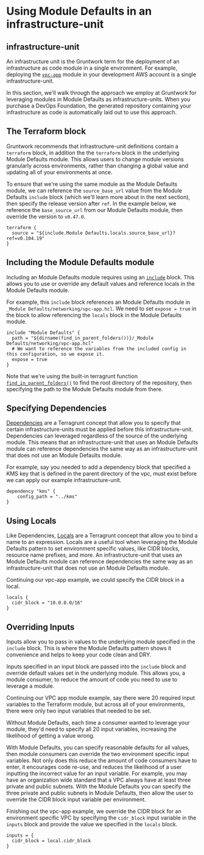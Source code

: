 # Using Module Defaults in an infrastructure-unit

## infrastructure-unit

An infrastructure unit is the Gruntwork term for the deployment of an infrastructure as code module in a single environment. For example, deploying the [`vpc-app`](../../../reference/modules/terraform-aws-vpc/vpc-app/) module in your development AWS account is a single infrastructure-unit.

In this section, we'll walk through the approach we employ at Gruntwork for leveraging modules in Module Defaults as infrastructure-units. When you purchase a DevOps Foundation, the generated repository containing your infrastructure as code is automatically laid out to use this approach.

## The Terraform block

Gruntwork recommends that infrastructure-unit definitions contain a `terraform` block, in addition the the `terraform` block in the underlying Module Defaults module. This allows users to change module versions granularly across environments, rather than changing a global value and updating all of your environments at once.

To ensure that we're using the same module as the Module Defaults module, we can reference the `source_base_url` value from the Module Defaults `include` block (which we'll learn more about in the next section), then specify the release version after `ref`. In the example below, we reference the `base_source_url` from our Module Defaults module, then override the version to `v0.47.0`.

```hcl title=/dev/us-east-1/dev/networking/vpc/terragrunt.hcl
terraform {
  source = "${include.Module Defaults.locals.source_base_url}?ref=v0.104.19"
}
```

## Including the Module Defaults module

Including an Module Defaults module requires using an [`include`](https://terragrunt.gruntwork.io/docs/features/keep-your-terragrunt-architecture-dry/#using-exposed-includes-to-override-common-configurations) block. This allows you to use or override any default values and reference locals in the Module Defaults module.

For example, this `include` block references an Module Defaults module in `_Module Defaults/networking/vpc-app.hcl`. We need to set `expose = true` in the block to allow referencing the `locals` block in the Module Defaults module.

```hcl title=/dev/us-east-1/dev/networking/vpc/terragrunt.hcl
include "Module Defaults" {
  path = "${dirname(find_in_parent_folders())}/_Module Defaults/networking/vpc-app.hcl"
  # We want to reference the variables from the included config in this configuration, so we expose it.
  expose = true
}
```

Note that we're using the built-in terragrunt function [`find_in_parent_folders()`](https://terragrunt.gruntwork.io/docs/reference/built-in-functions/#find_in_parent_folders) to find the root directory of the repository, then specifying the path to the Module Defaults module from there.

## Specifying Dependencies

[Dependencies](https://terragrunt.gruntwork.io/docs/reference/config-blocks-and-attributes/#dependency) are a Terragrunt concept that allow you to specify that certain infrastructure-units must be applied before this infrastructure-unit. Dependencies can leveraged regardless of the source of the underlying module. This means that an infrastructure-unit that uses an Module Defaults module can reference dependencies the same way as an infrastructure-unit that does not use an Module Defaults module.

For example, say you needed to add a dependency block that specified a KMS key that is defined in the parent directory of the vpc, must exist before we can apply our example infrastructure-unit.

```hcl title=/dev/us-east-1/dev/networking/kms/terragrunt.hcl
dependency "kms" {
    config_path = "../kms"
}
```

## Using Locals

Like Dependencies, [Locals](https://terragrunt.gruntwork.io/docs/features/locals/) are a Terragrunt concept that allow you to bind a name to an expression. Locals are a useful tool when leveraging the Module Defaults pattern to set environment specific values, like CIDR blocks, resource name prefixes, and more. An infrastructure-unit that uses an Module Defaults module can reference dependencies the same way as an infrastructure-unit that does not use an Module Defaults module.

Continuing our vpc-app example, we could specify the CIDR block in a local.

```hcl title=/dev/us-east-1/dev/networking/vpc/terragrunt.hcl
locals {
  cidr_block = "10.0.0.0/16"
}
```

## Overriding Inputs

Inputs allow you to pass in values to the underlying module specified in the `include` block. This is where the Module Defaults pattern shows it convenience and helps to keep your code clean and DRY.

Inputs specified in an input block are passed into the `include` block and override default values set in the underlying module. This allows you, a module consumer, to reduce the amount of code you need to use to leverage a module.

Continuing our VPC app module example, say there were 20 required input variables to the Terraform module, but across all of your environments, there were only two input variables that needed to be set.

Without Module Defaults, each time a consumer wanted to leverage your module, they'd need to specify all 20 input variables, increasing the likelihood of getting a value wrong.

With Module Defaults, you can specify reasonable defaults for all values, then module consumers can override the two environment specific input variables. Not only does this reduce the amount of code consumers have to enter, it encourages code re-use, and reduces the likelihood of a user inputting the incorrect value for an input variable. For example, you may have an organization wide standard that a VPC always have at least three private and public subnets. With the Module Defaults you can specify the three private and public subnets in Module Defaults, then allow the user to override the CIDR block input variable per environment.

Finishing out the vpc-app example, we override the CIDR block for an environment specific VPC by specifying the `cidr_block` input variable in the `inputs` block and provide the value we specified in the `locals` block.

```hcl title=/dev/us-east-1/dev/networking/vpc/terragrunt.hcl
inputs = {
  cidr_block = local.cidr_block
}
```


<!-- ##DOCS-SOURCER-START
{
  "sourcePlugin": "local-copier",
  "hash": "3552be24a7ce5baf1566ef8cd82ff356"
}
##DOCS-SOURCER-END -->
